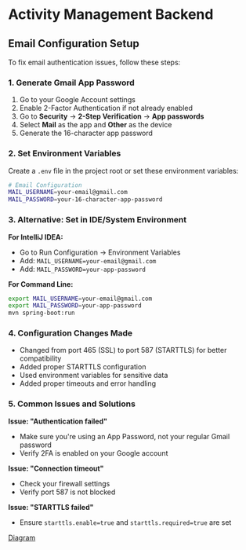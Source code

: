 # Activity Management Backend

## Email Configuration Setup

To fix email authentication issues, follow these steps:

### 1. Generate Gmail App Password

1. Go to your Google Account settings
2. Enable 2-Factor Authentication if not already enabled
3. Go to **Security** → **2-Step Verification** → **App passwords**
4. Select **Mail** as the app and **Other** as the device
5. Generate the 16-character app password

### 2. Set Environment Variables

Create a `.env` file in the project root or set these environment variables:

```bash
# Email Configuration
MAIL_USERNAME=your-email@gmail.com
MAIL_PASSWORD=your-16-character-app-password
```

### 3. Alternative: Set in IDE/System Environment

**For IntelliJ IDEA:**
- Go to Run Configuration → Environment Variables
- Add: `MAIL_USERNAME=your-email@gmail.com`
- Add: `MAIL_PASSWORD=your-app-password`

**For Command Line:**
```bash
export MAIL_USERNAME=your-email@gmail.com
export MAIL_PASSWORD=your-app-password
mvn spring-boot:run
```

### 4. Configuration Changes Made

- Changed from port 465 (SSL) to port 587 (STARTTLS) for better compatibility
- Added proper STARTTLS configuration
- Used environment variables for sensitive data
- Added proper timeouts and error handling

### 5. Common Issues and Solutions

**Issue: "Authentication failed"**
- Make sure you're using an App Password, not your regular Gmail password
- Verify 2FA is enabled on your Google account

**Issue: "Connection timeout"**
- Check your firewall settings
- Verify port 587 is not blocked

**Issue: "STARTTLS failed"**
- Ensure `starttls.enable=true` and `starttls.required=true` are set

<a href="https://dbdiagram.io/d/ttcs-678df7306b7fa355c36580a7">Diagram</a>
